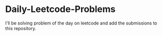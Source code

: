 # Daily-Leetcode-Problems
I'll be solving problem of the day on leetcode and add the submissions to this repository.
